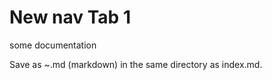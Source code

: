 # New nav Tab 1

some documentation

Save as ~.md (markdown) in the same directory as index.md.  



